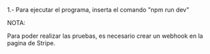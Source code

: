 1.- Para ejecutar el programa, inserta el comando "npm run dev"

NOTA:

Para poder realizar las pruebas, es necesario crear un webhook en la pagina de Stripe.
